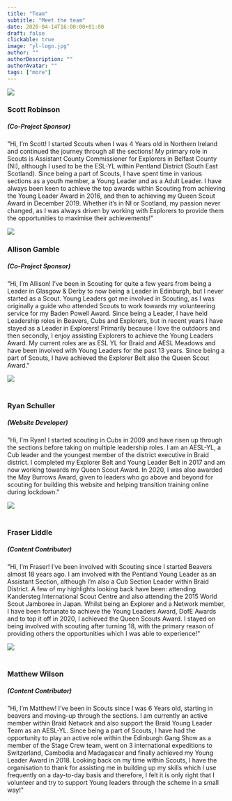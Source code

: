 ```yaml
---
title: "Team"
subtitle: "Meet the team"
date: 2020-04-14T16:00:00+01:00
draft: false
clickable: true
image: "yl-logo.jpg"
author: ""
authorDescription: ""
authorAvatar: ""
tags: ["more"]
---
```


<div class="team-member">
<div class="team-image-container">
<img class="team-image" src="/scott.jpg">
</div>
<div class="team-info-container">
<h3 class="team-member-name">Scott Robinson</h3>
<h5 class="team-member-position">(Co-Project Sponsor)</h5>
<p class="team-member-bio">"Hi, I’m Scott! I started Scouts when I was 4 Years old in Northern Ireland and continued the journey through all the sections! My primary role in Scouts is Assistant County Commissioner for Explorers in Belfast County (NI), although I used to be the ESL-YL within Pentland District (South East Scotland). Since being a part of Scouts, I have spent time in various sections as a youth member, a Young Leader and as a Adult Leader. I have always been keen to achieve the top awards within Scouting from achieving the Young Leader Award in 2016, and then to achieving my Queen Scout Award in December 2019. Whether it’s in NI or Scotland, my passion never changed, as I was always driven by working with Explorers to provide them the opportunities to maximise their achievements!"</p>
</div>
</div>

<div class="team-member">
<div class="team-image-container">
<img class="team-image" src="/allison.jpg">
</div>
<div class="team-info-container">
<h3 class="team-member-name">Allison Gamble</h3>
<h5 class="team-member-position">(Co-Project Sponsor)</h5>
<p class="team-member-bio">"Hi, I’m Allison! I’ve been in Scouting for quite a few years from being a Leader in Glasgow & Derby to now being a Leader in Edinburgh, but I never started as a Scout. Young Leaders got me involved in Scouting, as I was originally a guide who attended Scouts to work towards my volunteering service for my Baden Powell Award. Since being a Leader, I have held Leadership roles in Beavers, Cubs and Explorers, but in recent years I have stayed as a Leader in Explorers! Primarily because I love the outdoors and then secondly, I enjoy assisting Explorers to achieve the Young Leaders Award. My current roles are as ESL YL for Braid and AESL Meadows and have been involved with Young Leaders for the past 13 years. Since being a part of Scouts, I have achieved the Explorer Belt also the Queen Scout Award."</p>
</div>
</div>

<div class="team-member">
<div class="team-image-container" style="display: inline-block; vertical-align: top; margin-right: 30px; margin-bottom: 1.5em;">
<img class="team-image" src="/ryan.jpg">
</div>
<div class="team-info-container">
<h3 class="team-member-name">Ryan Schuller</h3>
<h5 class="team-member-position">(Website Developer)</h5>
<p class="team-member-bio">"Hi, I'm Ryan! I started scouting in Cubs in 2009 and have risen up through the sections before taking on multiple leadership roles. I am an AESL-YL, a Cub leader and the youngest member of the district executive in Braid district. I completed my Explorer Belt and Young Leader Belt in 2017 and am now working towards my Queen Scout Award. In 2020, I was also awarded the May Burrows Award, given to leaders who go above and beyond for scouting for building this website and helping transition training online during lockdown."</p>
</div>
</div>

<div class="team-member">
<div class="team-image-container" style="display: inline-block; vertical-align: top; margin-right: 30px; margin-bottom: 1.5em;">
<img class="team-image" src="/fraser.jpg">
</div>
<div class="team-info-container">
<h3 class="team-member-name">Fraser Liddle</h3>
<h5 class="team-member-position">(Content Contributor)</h5>
<p class="team-member-bio">"Hi, I’m Fraser! I’ve been involved with Scouting since I started Beavers almost 18 years ago. I am involved with the Pentland Young Leader as an Assistant Section, although I’m also a Cub Section Leader within Braid District. A few of my highlights looking back have been: attending Kandersteg International Scout Centre and also attending the 2015 World Scout Jamboree in Japan. Whilst being an Explorer and a Network member, I have been fortunate to achieve the Young Leaders Award, DofE Awards and to top it off in 2020, I achieved the Queen Scouts Award. I stayed on being involved with scouting after turning 18, with the primary reason of providing others the opportunities which I was able to experience!"</p>
</div>
</div>

<div class="team-member">
<div class="team-image-container" style="display: inline-block; vertical-align: top; margin-right: 30px; margin-bottom: 1.5em;">
<img class="team-image" src="/matthew.jpg">
</div>
<div class="team-info-container">
<h3 class="team-member-name">Matthew Wilson</h3>
<h5 class="team-member-position">(Content Contributor)</h5>
<p class="team-member-bio">"Hi, I’m Matthew! I’ve been in Scouts since I was 6 Years old, starting in beavers and moving-up through the sections. I am currently an active member within Braid Network and also support the Braid Young Leader Team as an AESL-YL. Since being a part of Scouts, I have had the opportunity to play an active role within the Edinburgh Gang Show as a member of the Stage Crew team, went on 3 international expeditions to Switzerland, Cambodia and Madagascar and finally achieved my Young Leader Award in 2018. Looking back on my time within Scouts, I have the organisation to thank for assisting me in building up my skills which I use frequently on a day-to-day basis and therefore, I felt it is only right that I volunteer and try to support Young leaders through the scheme in a small way!"</p>
</div>
</div>

